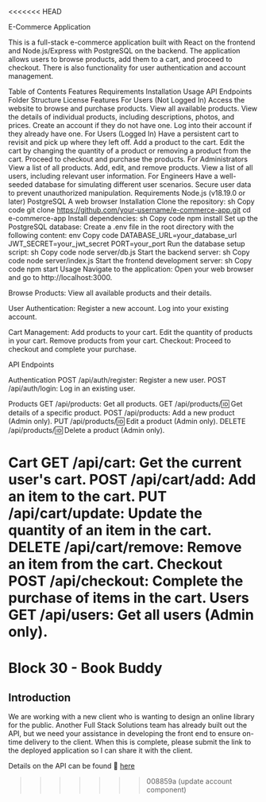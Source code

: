 <<<<<<< HEAD



E-Commerce Application

This is a full-stack e-commerce application built with React on the frontend and Node.js/Express with PostgreSQL on the backend. The application allows users to browse products, add them to a cart, and proceed to checkout. There is also functionality for user authentication and account management.

Table of Contents
Features
Requirements
Installation
Usage
API Endpoints
Folder Structure
License
Features
For Users (Not Logged In)
Access the website to browse and purchase products.
View all available products.
View the details of individual products, including descriptions, photos, and prices.
Create an account if they do not have one.
Log into their account if they already have one.
For Users (Logged In)
Have a persistent cart to revisit and pick up where they left off.
Add a product to the cart.
Edit the cart by changing the quantity of a product or removing a product from the cart.
Proceed to checkout and purchase the products.
For Administrators
View a list of all products.
Add, edit, and remove products.
View a list of all users, including relevant user information.
For Engineers
Have a well-seeded database for simulating different user scenarios.
Secure user data to prevent unauthorized manipulation.
Requirements
Node.js (v18.19.0 or later)
PostgreSQL
A web browser
Installation
Clone the repository:
sh
Copy code
git clone https://github.com/your-username/e-commerce-app.git
cd e-commerce-app
Install dependencies:
sh
Copy code
npm install
Set up the PostgreSQL database:
Create a .env file in the root directory with the following content:
env
Copy code
DATABASE_URL=your_database_url
JWT_SECRET=your_jwt_secret
PORT=your_port
Run the database setup script:
sh
Copy code
node server/db.js
Start the backend server:
sh
Copy code
node server/index.js
Start the frontend development server:
sh
Copy code
npm start
Usage
Navigate to the application:
Open your web browser and go to http://localhost:3000.

Browse Products:
View all available products and their details.

User Authentication:
Register a new account.
Log into your existing account.

Cart Management:
Add products to your cart.
Edit the quantity of products in your cart.
Remove products from your cart.
Checkout:
Proceed to checkout and complete your purchase.

API Endpoints

Authentication
POST /api/auth/register: Register a new user.
POST /api/auth/login: Log in an existing user.

Products
GET /api/products: Get all products.
GET /api/products/:id: Get details of a specific product.
POST /api/products: Add a new product (Admin only).
PUT /api/products/:id: Edit a product (Admin only).
DELETE /api/products/:id: Delete a product (Admin only).

Cart
GET /api/cart: Get the current user's cart.
POST /api/cart/add: Add an item to the cart.
PUT /api/cart/update: Update the quantity of an item in the cart.
DELETE /api/cart/remove: Remove an item from the cart.
Checkout
POST /api/checkout: Complete the purchase of items in the cart.
Users
GET /api/users: Get all users (Admin only).
=======
# Block 30 - Book Buddy

## Introduction

We are working with a new client who is wanting to design an online library for the public. Another Full Stack Solutions team has already built out the API, but we need your assistance in developing the front end to ensure on-time delivery to the client. When this is complete, please submit the link to the deployed application so I can share it with the client.

Details on the API can be found 🔗 [here](https://fsa-book-buddy-b6e748d1380d.herokuapp.com/docs/)


>>>>>>> 008859a (update account component)
